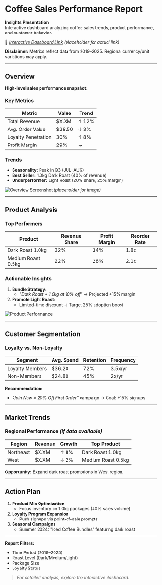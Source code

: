 # Coffee Sales Performance Report  
**Insights Presentation**  
Interactive dashboard analyzing coffee sales trends, product performance, and customer behavior.  

🔗 *[Interactive Dashboard Link](#)* *(placeholder for actual link)*  

**Disclaimer:** Metrics reflect data from 2019–2025. Regional currency/unit variations may apply.  

---

## **Overview**  
**High-level sales performance snapshot:**  

### Key Metrics  
| Metric                | Value  | Trend  |
|-----------------------|--------|--------|
| Total Revenue         | $X.XM  | ↑ 12%  |
| Avg. Order Value      | $28.50 | ↓ 3%   |
| Loyalty Penetration   | 30%    | ↑ 8%   |
| Profit Margin         | 29%    | →      |

### Trends  
- **Seasonality:** Peak in Q3 (JUL–AUG)  
- **Best Seller:** 1.0kg Dark Roast (40% of revenue)  
- **Underperformer:** Light Roast (20% share, 25% margin)  

![Overview Screenshot](#) *(placeholder for image)*  

---

## **Product Analysis**  
### Top Performers  
| Product           | Revenue Share | Profit Margin | Reorder Rate |
|-------------------|--------------|---------------|-------------|
| Dark Roast 1.0kg  | 32%          | 34%           | 1.8x        |
| Medium Roast 0.5kg| 22%          | 28%           | 2.1x        |

### Actionable Insights  
1. **Bundle Strategy:**  
   - *"Dark Roast + 1.0kg at 10% off"* → Projected +15% margin  
2. **Promote Light Roast:**  
   - Limited-time discount → Target 25% adoption boost  

![Product Performance](#)  

---

## **Customer Segmentation**  
### Loyalty vs. Non-Loyalty  
| Segment          | Avg. Spend | Retention | Frequency |
|------------------|------------|-----------|-----------|
| Loyalty Members  | $36.20     | 72%       | 3.5x/yr   |
| Non-Members      | $24.80     | 45%       | 2x/yr     |

**Recommendation:**  
- *"Join Now = 20% Off First Order"* campaign → Goal: +15% signups  

---

## **Market Trends**  
### Regional Performance *(if data available)*  
| Region    | Revenue | Growth | Top Product        |
|-----------|---------|--------|--------------------|
| Northeast | $X.XM   | ↑ 8%   | Dark Roast 1.0kg   |
| West      | $X.XM   | ↓ 2%   | Medium Roast 0.5kg |

**Opportunity:** Expand dark roast promotions in West region.  

---

## **Action Plan**  
1. **Product Mix Optimization**  
   - Focus inventory on 1.0kg packages (40% sales volume)  
2. **Loyalty Program Expansion**  
   - Push signups via point-of-sale prompts  
3. **Seasonal Campaigns**  
   - Summer 2024: "Iced Coffee Bundles" featuring dark roast  

---

**Report Filters:**  
- Time Period (2019–2025)  
- Roast Level (Dark/Medium/Light)  
- Package Size  
- Loyalty Status  

> *For detailed analysis, explore the interactive dashboard.*  
